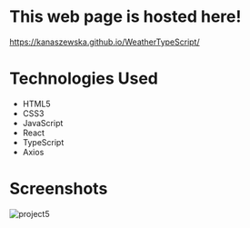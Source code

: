 # This web page is hosted here!
https://kanaszewska.github.io/WeatherTypeScript/


# Technologies Used
* HTML5
* CSS3
* JavaScript
* React
* TypeScript
* Axios



# Screenshots

![project5](https://user-images.githubusercontent.com/106904594/201998695-64551f05-0e3b-4ca3-9594-72ddb78e9da3.jpg)
